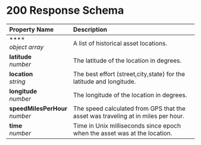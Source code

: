 # 200 Response Schema
| Property Name | Description |
| :------------ | :---------- |
| ****<br/>_object array_ | A list of historical asset locations. |
| **latitude**<br/>_number_ | The latitude of the location in degrees. |
| **location**<br/>_string_ | The best effort (street,city,state) for the latitude and longitude. |
| **longitude**<br/>_number_ | The longitude of the location in degrees. |
| **speedMilesPerHour**<br/>_number_ | The speed calculated from GPS that the asset was traveling at in miles per hour. |
| **time**<br/>_number_ | Time in Unix milliseconds since epoch when the asset was at the location. |
